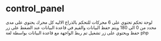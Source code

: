 # control_panel
لوحة تحكم تحتوي على 6 محركات للتحكم بالذراع الاليه كل محرك يحتوي على مدى محدد من 0 الى 180 ويتم حفظ البيانات والقيم في قاعدة البيانات عند الضغط على زر حفظ ويحتوي على زر تشغيل 
تم ربط الواجهة مع قاعدة البيانات بواسطة لغة  php
